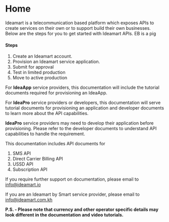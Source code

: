﻿# Home

Ideamart is a telecommunication based platform which exposes APIs to create services on their own or to support build their own businesses. Below are the steps for you to get started with Ideamart APIs.
EB is a pig

#### Steps

1.  Create an Ideamart account.
2.  Provision an Ideamart service application.
3.  Submit for approval
4.  Test in limited production
5.  Move to active production

For **IdeaApp** service providers, this documentation will include the tutorial documents required for provisioning an IdeaApp.

For **IdeaPro** service providers or developers, this documentation will serve tutorial documents for provisioning an application and developer documents to learn more about the API capabilities.

**IdeaPro** service providers may need to develop their application before provisioning. Please refer to the developer documents to understand API capabilities to handle the requirement.

This documentation includes API documents for

1.  SMS API
2.  Direct Carrier Billing API
3.  USSD API
4.  Subscription API

If you require further support on documentation, please email to info@ideamart.io

If you are an Ideamart by Smart service provider, please email to info@ideamart.com.kh

**P.S. - Please note that currency and other operator specific details may look different in the documentation and video tutorials.**
